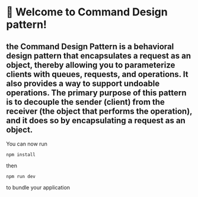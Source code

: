 # 🚀 Welcome to Command Design pattern!

## the Command Design Pattern is a behavioral design pattern that encapsulates a request as an object, thereby allowing you to parameterize clients with queues, requests, and operations. It also provides a way to support undoable operations. The primary purpose of this pattern is to decouple the sender (client) from the receiver (the object that performs the operation), and it does so by encapsulating a request as an object.


You can now run

```
npm install
```

then

```
npm run dev
```

to bundle your application
